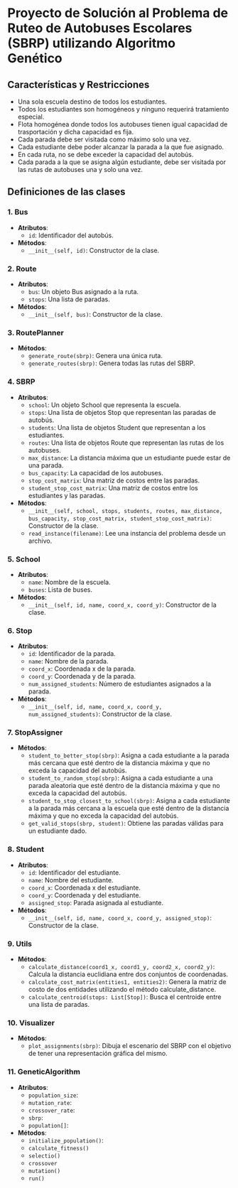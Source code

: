# Proyecto de Solución al Problema de Ruteo de Autobuses Escolares (SBRP) utilizando Algoritmo Genético
## Características y Restricciones
* Una sola escuela destino de todos los estudiantes.
* Todos los estudiantes son homogéneos y ninguno requerirá tratamiento especial.
* Flota homogénea donde todos los autobuses tienen igual capacidad de trasportación y dicha capacidad es fija.
* Cada parada debe ser visitada como máximo solo una vez.
* Cada estudiante debe poder alcanzar la parada a la que fue asignado.
* En cada ruta, no se debe exceder la capacidad del autobús.
* Cada parada a la que se asigna algún estudiante, debe ser visitada por las rutas de autobuses una y solo una vez.
## Definiciones de las clases
### 1. Bus
- **Atributos**:
    - `id`: Identificador del autobús.
- **Métodos**:
    - `__init__(self, id)`: Constructor de la clase.

### 2. Route
- **Atributos**:
    - `bus`: Un objeto Bus asignado a la ruta.
    - `stops`: Una lista de paradas.
- **Métodos**:
    - `__init__(self, bus)`: Constructor de la clase.

### 3. RoutePlanner
- **Métodos**:
    - `generate_route(sbrp)`: Genera una única ruta.
    - `generate_routes(sbrp)`: Genera todas las rutas del SBRP.

### 4. SBRP
- **Atributos**:
    - `school`: Un objeto School que representa la escuela.
    - `stops`: Una lista de objetos Stop que representan las paradas de autobús.
    - `students`: Una lista de objetos Student que representan a los estudiantes.
    - `routes`: Una lista de objetos Route que representan las rutas de los autobuses.
    - `max_distance`: La distancia máxima que un estudiante puede estar de una parada.
    - `bus_capacity`: La capacidad de los autobuses.
    - `stop_cost_matrix`: Una matriz de costos entre las paradas.
    - `student_stop_cost_matrix`: Una matriz de costos entre los estudiantes y las paradas.
- **Métodos**:
    - `__init__(self, school, stops, students, routes, max_distance, bus_capacity, stop_cost_matrix, student_stop_cost_matrix)`: Constructor de la clase.
    - `read_instance(filename)`: Lee una instancia del problema desde un archivo.

### 5. School
- **Atributos**:
    - `name`: Nombre de la escuela.
    - `buses`: Lista de buses.
- **Métodos**:
    - `__init__(self, id, name, coord_x, coord_y)`: Constructor de la clase.

### 6. Stop
- **Atributos**:
    - `id`: Identificador de la parada.
    - `name`: Nombre de la parada.
    - `coord_x`: Coordenada x de la parada.
    - `coord_y`: Coordenada y de la parada.
    - `num_assigned_students`: Número de estudiantes asignados a la parada.
- **Métodos**:
    - `__init__(self, id, name, coord_x, coord_y, num_assigned_students)`: Constructor de la clase.

### 7. StopAssigner
- **Métodos**:
    - `student_to_better_stop(sbrp)`: Asigna a cada estudiante a la parada más cercana que esté dentro de la distancia máxima y que no exceda la capacidad del autobús.
    - `student_to_random_stop(sbrp)`: Asigna a cada estudiante a una parada aleatoria que esté dentro de la distancia máxima y que no exceda la capacidad del autobús.
    - `student_to_stop_closest_to_school(sbrp)`: Asigna a cada estudiante a la parada más cercana a la escuela que esté dentro de la distancia máxima y que no exceda la capacidad del autobús.
    - `get_valid_stops(sbrp, student)`: Obtiene las paradas válidas para un estudiante dado.

### 8. Student
- **Atributos**:
    - `id`: Identificador del estudiante.
    - `name`: Nombre del estudiante.
    - `coord_x`: Coordenada x del estudiante.
    - `coord_y`: Coordenada y del estudiante.
    - `assigned_stop`: Parada asignada al estudiante.
- **Métodos**:
    - `__init__(self, id, name, coord_x, coord_y, assigned_stop)`: Constructor de la clase.

### 9. Utils
- **Métodos**:
    - `calculate_distance(coord1_x, coord1_y, coord2_x, coord2_y)`: Calcula la distancia euclidiana entre dos conjuntos de coordenadas.
    - `calculate_cost_matrix(entities1, entities2)`: Genera la matriz de costo de dos entidades utilizando el método calculate_distance.
    - `calculate_centroid(stops: List[Stop])`: Busca el centroide entre una lista de paradas.

### 10. Visualizer
- **Métodos**:
    - `plot_assignments(sbrp)`: Dibuja el escenario del SBRP con el objetivo de tener una representación gráfica del mismo.

### 11. GeneticAlgorithm
- **Atributos**:
    - `population_size`:
    - `mutation_rate`:
    - `crossover_rate`:
    - `sbrp`:
    - `population[]`:
- **Métodos**:
    - `initialize_population()`:
    - `calculate_fitness()`
    - `selectio()`
    - `crossover`
    - `mutation()`
    - `run()`
